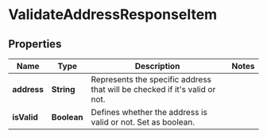 

# ValidateAddressResponseItem


## Properties

Name | Type | Description | Notes
------------ | ------------- | ------------- | -------------
**address** | **String** | Represents the specific address that will be checked if it&#39;s valid or not. | 
**isValid** | **Boolean** | Defines whether the address is valid or not. Set as boolean. | 



